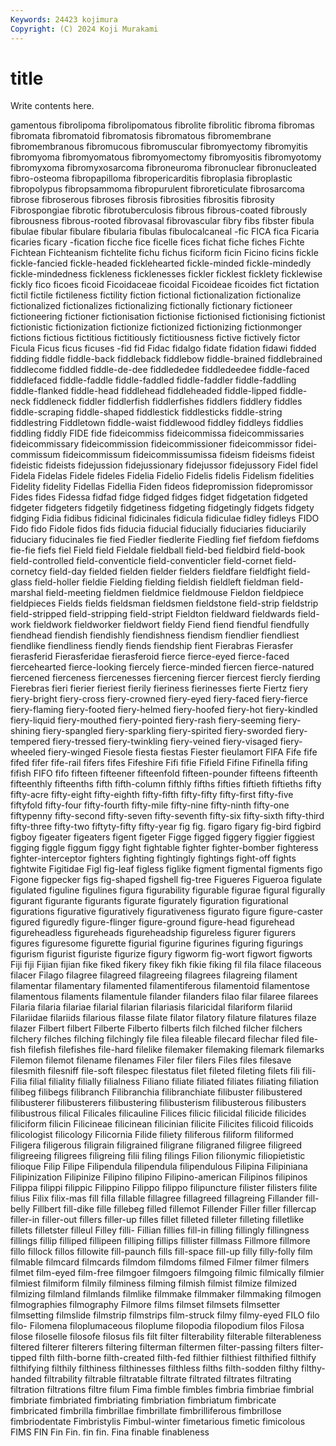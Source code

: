 ```yaml
---
Keywords: 24423 kojimura
Copyright: (C) 2024 Koji Murakami
---
```


# title

Write contents here.



gamentous fibrolipoma fibrolipomatous fibrolite
fibrolitic fibroma fibromas fibromata fibromatoid fibromatosis fibromatous fibromembrane fibromembranous fibromucous
fibromuscular fibromyectomy fibromyitis fibromyoma fibromyomatous fibromyomectomy fibromyositis fibromyotomy fibromyxoma fibromyxosarcoma
fibroneuroma fibronuclear fibronucleated fibro-osteoma fibropapilloma fibropericarditis fibroplasia fibroplastic fibropolypus fibropsammoma
fibropurulent fibroreticulate fibrosarcoma fibrose fibroserous fibroses fibrosis fibrosities fibrositis fibrosity
Fibrospongiae fibrotic fibrotuberculosis fibrous fibrous-coated fibrously fibrousness fibrous-rooted fibrovasal fibrovascular
fibry fibs fibster fibula fibulae fibular fibulare fibularia fibulas fibulocalcaneal
-fic FICA fica Ficaria ficaries ficary -fication ficche fice ficelle
fices fichat fiche fiches Fichte Fichtean Fichteanism fichtelite fichu fichus
ficiform ficin Ficino ficins fickle fickle-fancied fickle-headed ficklehearted fickle-minded fickle-mindedly
fickle-mindedness fickleness ficklenesses fickler ficklest ficklety ficklewise fickly fico ficoes
ficoid Ficoidaceae ficoidal Ficoideae ficoides fict fictation fictil fictile fictileness
fictility fiction fictional fictionalization fictionalize fictionalized fictionalizes fictionalizing fictionally fictionary
fictioneer fictioneering fictioner fictionisation fictionise fictionised fictionising fictionist fictionistic fictionization
fictionize fictionized fictionizing fictionmonger fictions fictious fictitious fictitiously fictitiousness fictive
fictively fictor Ficula Ficus ficus ficuses -fid fid Fidac fidalgo
fidate fidation fidawi fidded fidding fiddle fiddle-back fiddleback fiddlebow fiddle-brained
fiddlebrained fiddlecome fiddled fiddle-de-dee fiddlededee fiddledeedee fiddle-faced fiddlefaced fiddle-faddle fiddle-faddled
fiddle-faddler fiddle-faddling fiddle-flanked fiddle-head fiddlehead fiddleheaded fiddle-lipped fiddle-neck fiddleneck fiddler
fiddlerfish fiddlerfishes fiddlers fiddlery fiddles fiddle-scraping fiddle-shaped fiddlestick fiddlesticks fiddle-string
fiddlestring Fiddletown fiddle-waist fiddlewood fiddley fiddleys fiddlies fiddling fiddly FIDE
fide fideicommiss fideicommissa fideicommissaries fideicommissary fideicommission fideicommissioner fideicommissor fidei-commissum fideicommissum
fideicommissumissa fideism fideisms fideist fideistic fideists fidejussion fidejussionary fidejussor fidejussory
Fidel fidel Fidela Fidelas Fidele fideles Fidelia Fidelio Fidelis fidelis
Fidelism fidelities Fidelity fidelity Fidellas Fidellia Fiden fideos fidepromission fidepromissor
Fides fides Fidessa fidfad fidge fidged fidges fidget fidgetation fidgeted
fidgeter fidgeters fidgetily fidgetiness fidgeting fidgetingly fidgets fidgety fidging Fidia
fidibus fidicinal fidicinales fidicula fidiculae fidley fidleys FIDO Fido fido
Fidole fidos fids fiducia fiducial fiducially fiduciaries fiduciarily fiduciary fiducinales
fie fied Fiedler fiedlerite Fiedling fief fiefdom fiefdoms fie-fie fiefs
fiel Field field Fieldale fieldball field-bed fieldbird field-book field-controlled field-conventicle
field-conventicler field-cornet field-cornetcy field-day fielded fielden fielder fielders fieldfare fieldfight
field-glass field-holler fieldie Fielding fielding fieldish fieldleft fieldman field-marshal field-meeting
fieldmen fieldmice fieldmouse Fieldon fieldpiece fieldpieces Fields fields fieldsman fieldsmen
fieldstone field-strip fieldstrip field-stripped field-stripping field-stript Fieldton fieldward fieldwards field-work
fieldwork fieldworker fieldwort fieldy Fiend fiend fiendful fiendfully fiendhead fiendish
fiendishly fiendishness fiendism fiendlier fiendliest fiendlike fiendliness fiendly fiends fiendship
fient Fierabras Fierasfer fierasferid Fierasferidae fierasferoid fierce fierce-eyed fierce-faced fiercehearted
fierce-looking fiercely fierce-minded fiercen fierce-natured fiercened fierceness fiercenesses fiercening fiercer
fiercest fiercly fierding Fierebras fieri fierier fieriest fierily fieriness fierinesses
fierte Fiertz fiery fiery-bright fiery-cross fiery-crowned fiery-eyed fiery-faced fiery-fierce fiery-flaming
fiery-footed fiery-helmed fiery-hoofed fiery-hot fiery-kindled fiery-liquid fiery-mouthed fiery-pointed fiery-rash fiery-seeming
fiery-shining fiery-spangled fiery-sparkling fiery-spirited fiery-sworded fiery-tempered fiery-tressed fiery-twinkling fiery-veined fiery-visaged
fiery-wheeled fiery-winged Fiesole fiesta fiestas Fiester fieulamort FIFA Fife fife
fifed fifer fife-rail fifers fifes Fifeshire Fifi fifie Fifield Fifine
Fifinella fifing fifish FIFO fifo fifteen fifteener fifteenfold fifteen-pounder fifteens
fifteenth fifteenthly fifteenths fifth fifth-column fifthly fifths fifties fiftieth fiftieths
fifty fifty-acre fifty-eight fifty-eighth fifty-fifth fifty-fifty fifty-first fifty-five fiftyfold fifty-four
fifty-fourth fifty-mile fifty-nine fifty-ninth fifty-one fiftypenny fifty-second fifty-seven fifty-seventh fifty-six
fifty-sixth fifty-third fifty-three fifty-two fiftyty-fifty fifty-year fig fig. figaro figary
fig-bird figbird figboy figeater figeaters figent figeter Figge figged figgery
figgier figgiest figging figgle figgum figgy fight fightable fighter fighter-bomber
fighteress fighter-interceptor fighters fighting fightingly fightings fight-off fights fightwite Figitidae
Figl fig-leaf figless figlike figment figmental figments figo Figone figpecker
figs fig-shaped figshell fig-tree Figueres Figueroa figulate figulated figuline figulines
figura figurability figurable figurae figural figurally figurant figurante figurants figurate
figurately figuration figurational figurations figurative figuratively figurativeness figurato figure figure-caster
figured figuredly figure-flinger figure-ground figure-head figurehead figureheadless figureheads figureheadship figureless
figurer figurers figures figuresome figurette figurial figurine figurines figuring figurings
figurism figurist figuriste figurize figury figworm fig-wort figwort figworts Fiji
fiji Fijian fijian fike fiked fikery fikey fikh fikie fiking
fil fila filace filaceous filacer Filago filagree filagreed filagreeing filagrees
filagreing filament filamentar filamentary filamented filamentiferous filamentoid filamentose filamentous filaments
filamentule filander filanders filao filar filaree filarees Filaria filaria filariae
filarial filarian filariasis filaricidal filariform filariid Filariidae filariids filarious filasse
filate filator filatory filature filatures filaze filazer Filbert filbert Filberte
Filberto filberts filch filched filcher filchers filchery filches filching filchingly
file filea fileable filecard filechar filed file-fish filefish filefishes file-hard
filelike filemaker filemaking filemark filemarks Filemon filemot filename filenames Filer
filer filers Files files filesave filesmith filesniff file-soft filespec filestatus
filet fileted fileting filets fili fili- Filia filial filiality filially
filialness Filiano filiate filiated filiates filiating filiation filibeg filibegs filibranch
Filibranchia filibranchiate filibuster filibustered filibusterer filibusterers filibustering filibusterism filibusterous filibusters
filibustrous filical Filicales filicauline Filices filicic filicidal filicide filicides filiciform
filicin Filicineae filicinean filicinian filicite Filicites filicoid filicoids filicologist filicology
Filicornia Filide filiety filiferous filiform filiformed Filigera filigerous filigrain filigrained
filigrane filigraned filigree filigreed filigreeing filigrees filigreing filii filing filings
Filion filionymic filiopietistic filioque Filip Filipe Filipendula filipendula filipendulous Filipina
Filipiniana Filipinization Filipinize Filipino filipino Filipino-american Filipinos filipinos Filippa filippi
filippic Filippino Filippo filippo filipuncture filister filisters filite filius Filix
filix-mas fill filla fillable fillagree fillagreed fillagreing Fillander fill-belly Fillbert
fill-dike fille fillebeg filled fillemot Fillender Filler filler fillercap filler-in
filler-out fillers filler-up filles fillet filleted filleter filleting filletlike fillets
filletster filleul Filley filli- Fillian fillies fill-in filling fillingly fillingness
fillings fillip filliped fillipeen filliping fillips fillister fillmass Fillmore fillmore
fillo fillock fillos fillowite fill-paunch fills fill-space fill-up filly filly-folly
film filmable filmcard filmcards filmdom filmdoms filmed Filmer filmer filmers
filmet film-eyed film-free filmgoer filmgoers filmgoing filmic filmically filmier filmiest
filmiform filmily filminess filming filmish filmist filmize filmized filmizing filmland
filmlands filmlike filmmake filmmaker filmmaking filmogen filmographies filmography Filmore films
filmset filmsets filmsetter filmsetting filmslide filmstrip filmstrips film-struck filmy filmy-eyed
FILO filo filo- Filomena filoplumaceous filoplume filopodia filopodium filos Filosa
filose filoselle filosofe filosus fils filt filter filterability filterable filterableness
filtered filterer filterers filtering filterman filtermen filter-passing filters filter-tipped filth
filth-borne filth-created filth-fed filthier filthiest filthified filthify filthifying filthily filthiness
filthinesses filthless filths filth-sodden filthy filthy-handed filtrability filtrable filtratable filtrate
filtrated filtrates filtrating filtration filtrations filtre filum Fima fimble fimbles
fimbria fimbriae fimbrial fimbriate fimbriated fimbriating fimbriation fimbriatum fimbricate fimbricated
fimbrilla fimbrillae fimbrillate fimbrilliferous fimbrillose fimbriodentate Fimbristylis Fimbul-winter fimetarious fimetic
fimicolous FIMS FIN Fin Fin. fin fin. Fina finable finableness
